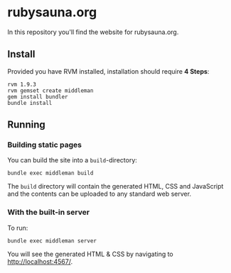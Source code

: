 # rubysauna.org

In this repository you'll find the website for rubysauna.org.

Install
-------

Provided you have RVM installed, installation should require **4 Steps**:

    rvm 1.9.3
    rvm gemset create middleman
    gem install bundler
    bundle install

Running
-------

### Building static pages

You can build the site into a `build`-directory:

    bundle exec middleman build

The `build` directory will contain the generated HTML, CSS and JavaScript and
the contents can be uploaded to any standard web server.

### With the built-in server

To run:

    bundle exec middleman server

You will see the generated HTML & CSS by navigating to <http://localhost:4567/>.
